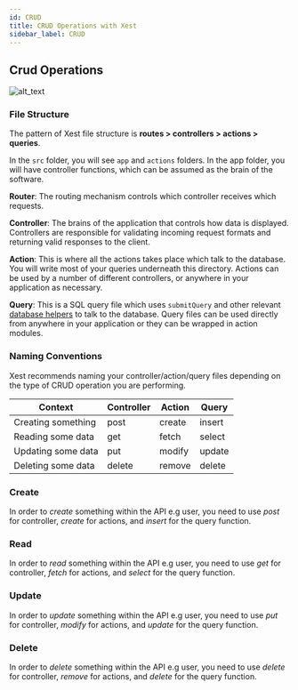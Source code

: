 ```yaml
---
id: CRUD
title: CRUD Operations with Xest
sidebar_label: CRUD
---
```


## Crud Operations

![alt_text](https://minio.cypruscodes.com/beckend-new-chapter/13.png "crud")

### File Structure

The pattern of Xest file structure is **routes > controllers > actions > queries**. 

In the `src` folder, you will see `app` and `actions` folders. In the app folder, you will have controller functions, which can be assumed as the brain of the software.

**Router**: The routing mechanism controls which controller receives which requests.

**Controller**: The brains of the application that controls how data is displayed. Controllers are responsible for validating incoming request formats and returning valid responses to the client.

**Action**: This is where all the actions takes place which talk to the database. You will write most of your queries underneath this directory. Actions can be used by a number of different controllers, or anywhere in your application as necessary.

**Query**: This is a SQL query file which uses `submitQuery` and other relevant [database helpers](https://xestjs.com/docs/query-interface) to talk to the database. Query files can be used directly from anywhere in your application or they can be wrapped in action modules.

### Naming Conventions

Xest recommends naming your controller/action/query files depending on the type of CRUD operation you are performing.

| Context      | Controller | Action      | Query       |
| ----------- | ----------- | ----------- | ----------- |
| Creating something      | post       | create | insert |
| Reading some data      | get       | fetch | select |
| Updating some data      | put       | modify | update |
| Deleting some data      | delete       | remove | delete |


### Create

In order to _create_ something within the API e.g user, you need to use *post* for controller, *create* for actions, and *insert* for the query function.

### Read

In order to _read_ something within the API e.g user, you need to use *get* for controller, *fetch* for actions, and *select* for the query function.

### Update

In order to _update_ something within the API e.g user, you need to use *put* for controller, *modify* for actions, and *update* for the query function.

### Delete

In order to _delete_ something within the API e.g user, you need to use *delete* for controller, *remove* for actions, and *delete* for the query function.
